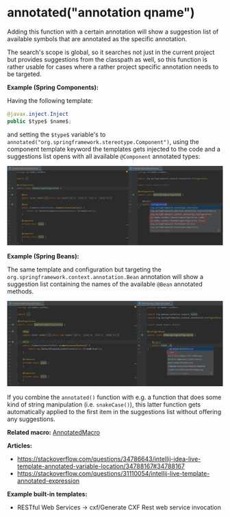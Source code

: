 <!--
Copyright 2021 Tamás Balog

Licensed under the Apache License, Version 2.0 (the "License");
you may not use this file except in compliance with the License.
You may obtain a copy of the License at

    http://www.apache.org/licenses/LICENSE-2.0

Unless required by applicable law or agreed to in writing, software
distributed under the License is distributed on an "AS IS" BASIS,
WITHOUT WARRANTIES OR CONDITIONS OF ANY KIND, either express or implied.
See the License for the specific language governing permissions and
limitations under the License.
-->

# annotated("annotation qname")

Adding this function with a certain annotation will show a suggestion list of available symbols that are annotated
as the specific annotation.

The search's scope is global, so it searches not just in the current project but provides suggestions from the classpath as well,
so this function is rather usable for cases where a rather project specific annotation needs to be targeted.

**Example (Spring Components):**

Having the following template:
```java
@javax.inject.Inject
public $type$ $name$;
```
and setting the `$type$` variable's  to `annotated("org.springframework.stereotype.Component")`, using the component
template keyword the templates gets injected to the code and a suggestions list opens with all available `@Component` annotated
types:

![annotated_component](images/annotated_component.png)

**Example (Spring Beans):**

The same template and configuration but targeting the `org.springframework.context.annotation.Bean` annotation will show a suggestion list
containing the names of the available `@Bean` annotated methods.

![annotated_bean](images/annotated_bean.png)

If you combine the `annotated()` function with e.g. a function that does some kind of string manipulation (i.e. `snakeCase()`), this latter function gets
automatically applied to the first item in the suggestions list without offering any suggestions.

**Related macro:** [AnnotatedMacro](https://github.com/JetBrains/intellij-community/blob/master/java/java-impl/src/com/intellij/codeInsight/template/macro/AnnotatedMacro.java)

**Articles:**
- https://stackoverflow.com/questions/34786643/intellij-idea-live-template-annotated-variable-location/34788167#34788167
- https://stackoverflow.com/questions/31110054/intellij-live-template-annotated-expression

**Example built-in templates:**
- RESTful Web Services -> cxf/Generate CXF Rest web service invocation
